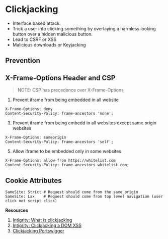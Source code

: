# Clickjacking
- Interface based attack.
- Trick a user into clicking something by overlaying a harmless looking button over a hidden malicious button.
- Lead to CSRF or XSS
- Malicious downloads or Keyjacking

## Prevention

## X-Frame-Options Header and CSP

> NOTE: CSP has precedence over X-Frame-Options

1. Prevent iframe from being embedded in all website
```
X-Frame-Options: deny
Content-Security-Policy: frame-ancestors 'none';
```
3. Prevent iframe from being embedd in all websites except same origin websites
```
X-Frame-Options: sameorigin
Content-Security-Policy: frame-ancestors 'self';
```
5. Allow iframe to be embedded only in some websites
```
X-Frame-Options: allow-from https://whitelist.com
Content-Security-Policy: frame-ancestors whitelist.com;
```

## Cookie Attributes
```
SameSite: Strict # Request should come from the same origin
SameSite: Lax    # Request should come from top level navigation (user click not script click)
```

**Resources**
1. [Intigrity: What is clickjacking](https://www.youtube.com/watch?v=_tz0O5-cndE)
2. [Intigrity: Clickjacking a DOM XSS](https://www.youtube.com/watch?v=hqXAgFQXOH0)
3. [Clickjacking Portswigger](https://portswigger.net/web-security/clickjacking)
